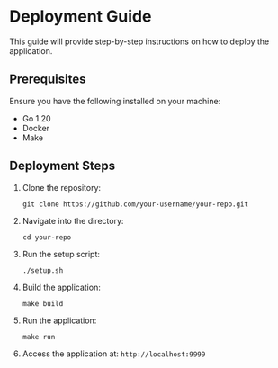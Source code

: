 # Deployment Guide

This guide will provide step-by-step instructions on how to deploy the application.

## Prerequisites

Ensure you have the following installed on your machine:

- Go 1.20
- Docker
- Make

## Deployment Steps

1. Clone the repository:

   ```shell
   git clone https://github.com/your-username/your-repo.git
   ```

2. Navigate into the directory:

   ```shell
   cd your-repo
   ```

3. Run the setup script:

   ```shell
   ./setup.sh
   ```

4. Build the application:

   ```shell
   make build
   ```

5. Run the application:

   ```shell
   make run
   ```

6. Access the application at: `http://localhost:9999`
